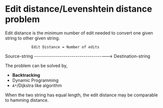 
Edit distance/Levenshtein distance problem
===========================================

Edit distance is the minimum number of edit needed to convert one given string to other given string.

                Edit Distance = Number of edits
Source-string -------------------------------------> Destination-string

The problem can be solved by,

- **Backtracking**
- Dynamic Programming
- `A*`/Dijkstra like algorithm

When the two string has equal length, the edit distance may be comparable to hamming distance.

